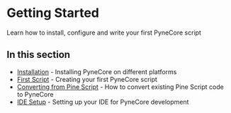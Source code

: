 <!--
---
weight: 200
title: "Getting Started"
description: "Learn how to install, configure and write your first PyneCore script"
icon: "rocket_launch"
date: "2025-03-31"
lastmod: "2025-03-31"
draft: false
toc: true
---
-->

# Getting Started

Learn how to install, configure and write your first PyneCore script

## In this section

- [Installation](./installation.md) - Installing PyneCore on different platforms
- [First Script](./first-script.md) - Creating your first PyneCore script
- [Converting from Pine Script](./converting-from-pine.md) - How to convert existing Pine Script code to PyneCore
- [IDE Setup](./ide-setup.md) - Setting up your IDE for PyneCore development
